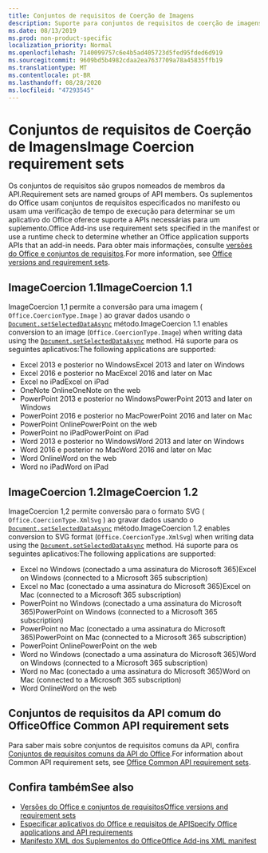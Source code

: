 ```yaml
---
title: Conjuntos de requisitos de Coerção de Imagens
description: Suporte para conjuntos de requisitos de coerção de imagens com suplementos do Office no Excel, PowerPoint e Word.
ms.date: 08/13/2019
ms.prod: non-product-specific
localization_priority: Normal
ms.openlocfilehash: 7140099757c6e4b5ad405723d5fed95fded6d919
ms.sourcegitcommit: 9609bd5b4982cdaa2ea7637709a78a45835ffb19
ms.translationtype: MT
ms.contentlocale: pt-BR
ms.lasthandoff: 08/28/2020
ms.locfileid: "47293545"
---
```

# <a name="image-coercion-requirement-sets"></a><span data-ttu-id="27074-103">Conjuntos de requisitos de Coerção de Imagens</span><span class="sxs-lookup"><span data-stu-id="27074-103">Image Coercion requirement sets</span></span>

<span data-ttu-id="27074-104">Os conjuntos de requisitos são grupos nomeados de membros da API.</span><span class="sxs-lookup"><span data-stu-id="27074-104">Requirement sets are named groups of API members.</span></span> <span data-ttu-id="27074-105">Os suplementos do Office usam conjuntos de requisitos especificados no manifesto ou usam uma verificação de tempo de execução para determinar se um aplicativo do Office oferece suporte a APIs necessárias para um suplemento.</span><span class="sxs-lookup"><span data-stu-id="27074-105">Office Add-ins use requirement sets specified in the manifest or use a runtime check to determine whether an Office application supports APIs that an add-in needs.</span></span> <span data-ttu-id="27074-106">Para obter mais informações, consulte [versões do Office e conjuntos de requisitos](../../develop/office-versions-and-requirement-sets.md).</span><span class="sxs-lookup"><span data-stu-id="27074-106">For more information, see [Office versions and requirement sets](../../develop/office-versions-and-requirement-sets.md).</span></span>

## <a name="imagecoercion-11"></a><span data-ttu-id="27074-107">ImageCoercion 1.1</span><span class="sxs-lookup"><span data-stu-id="27074-107">ImageCoercion 1.1</span></span>

<span data-ttu-id="27074-108">ImageCoercion 1,1 permite a conversão para uma imagem ( `Office.CoercionType.Image` ) ao gravar dados usando o [`Document.setSelectedDataAsync`](/javascript/api/office/office.document#setselecteddataasync-data--options--callback-) método.</span><span class="sxs-lookup"><span data-stu-id="27074-108">ImageCoercion 1.1 enables conversion to an image (`Office.CoercionType.Image`) when writing data using the [`Document.setSelectedDataAsync`](/javascript/api/office/office.document#setselecteddataasync-data--options--callback-) method.</span></span> <span data-ttu-id="27074-109">Há suporte para os seguintes aplicativos:</span><span class="sxs-lookup"><span data-stu-id="27074-109">The following applications are supported:</span></span>

- <span data-ttu-id="27074-110">Excel 2013 e posterior no Windows</span><span class="sxs-lookup"><span data-stu-id="27074-110">Excel 2013 and later on Windows</span></span>
- <span data-ttu-id="27074-111">Excel 2016 e posterior no Mac</span><span class="sxs-lookup"><span data-stu-id="27074-111">Excel 2016 and later on Mac</span></span>
- <span data-ttu-id="27074-112">Excel no iPad</span><span class="sxs-lookup"><span data-stu-id="27074-112">Excel on iPad</span></span>
- <span data-ttu-id="27074-113">OneNote Online</span><span class="sxs-lookup"><span data-stu-id="27074-113">OneNote on the web</span></span>
- <span data-ttu-id="27074-114">PowerPoint 2013 e posterior no Windows</span><span class="sxs-lookup"><span data-stu-id="27074-114">PowerPoint 2013 and later on Windows</span></span>
- <span data-ttu-id="27074-115">PowerPoint 2016 e posterior no Mac</span><span class="sxs-lookup"><span data-stu-id="27074-115">PowerPoint 2016 and later on Mac</span></span>
- <span data-ttu-id="27074-116">PowerPoint Online</span><span class="sxs-lookup"><span data-stu-id="27074-116">PowerPoint on the web</span></span>
- <span data-ttu-id="27074-117">PowerPoint no iPad</span><span class="sxs-lookup"><span data-stu-id="27074-117">PowerPoint on iPad</span></span>
- <span data-ttu-id="27074-118">Word 2013 e posterior no Windows</span><span class="sxs-lookup"><span data-stu-id="27074-118">Word 2013 and later on Windows</span></span>
- <span data-ttu-id="27074-119">Word 2016 e posterior no Mac</span><span class="sxs-lookup"><span data-stu-id="27074-119">Word 2016 and later on Mac</span></span>
- <span data-ttu-id="27074-120">Word Online</span><span class="sxs-lookup"><span data-stu-id="27074-120">Word on the web</span></span>
- <span data-ttu-id="27074-121">Word no iPad</span><span class="sxs-lookup"><span data-stu-id="27074-121">Word on iPad</span></span>

## <a name="imagecoercion-12"></a><span data-ttu-id="27074-122">ImageCoercion 1.2</span><span class="sxs-lookup"><span data-stu-id="27074-122">ImageCoercion 1.2</span></span>

<span data-ttu-id="27074-123">ImageCoercion 1,2 permite conversão para o formato SVG ( `Office.CoercionType.XmlSvg` ) ao gravar dados usando o [`Document.setSelectedDataAsync`](/javascript/api/office/office.document#setselecteddataasync-data--options--callback-) método.</span><span class="sxs-lookup"><span data-stu-id="27074-123">ImageCoercion 1.2 enables conversion to SVG format (`Office.CoercionType.XmlSvg`) when writing data using the [`Document.setSelectedDataAsync`](/javascript/api/office/office.document#setselecteddataasync-data--options--callback-) method.</span></span> <span data-ttu-id="27074-124">Há suporte para os seguintes aplicativos:</span><span class="sxs-lookup"><span data-stu-id="27074-124">The following applications are supported:</span></span>

- <span data-ttu-id="27074-125">Excel no Windows (conectado a uma assinatura do Microsoft 365)</span><span class="sxs-lookup"><span data-stu-id="27074-125">Excel on Windows (connected to a Microsoft 365 subscription)</span></span>
- <span data-ttu-id="27074-126">Excel no Mac (conectado a uma assinatura do Microsoft 365)</span><span class="sxs-lookup"><span data-stu-id="27074-126">Excel on Mac (connected to a Microsoft 365 subscription)</span></span>
- <span data-ttu-id="27074-127">PowerPoint no Windows (conectado a uma assinatura do Microsoft 365)</span><span class="sxs-lookup"><span data-stu-id="27074-127">PowerPoint on Windows (connected to a Microsoft 365 subscription)</span></span>
- <span data-ttu-id="27074-128">PowerPoint no Mac (conectado a uma assinatura do Microsoft 365)</span><span class="sxs-lookup"><span data-stu-id="27074-128">PowerPoint on Mac (connected to a Microsoft 365 subscription)</span></span>
- <span data-ttu-id="27074-129">PowerPoint Online</span><span class="sxs-lookup"><span data-stu-id="27074-129">PowerPoint on the web</span></span>
- <span data-ttu-id="27074-130">Word no Windows (conectado a uma assinatura do Microsoft 365)</span><span class="sxs-lookup"><span data-stu-id="27074-130">Word on Windows (connected to a Microsoft 365 subscription)</span></span>
- <span data-ttu-id="27074-131">Word no Mac (conectado a uma assinatura do Microsoft 365)</span><span class="sxs-lookup"><span data-stu-id="27074-131">Word on Mac (connected to a Microsoft 365 subscription)</span></span>
- <span data-ttu-id="27074-132">Word Online</span><span class="sxs-lookup"><span data-stu-id="27074-132">Word on the web</span></span>

## <a name="office-common-api-requirement-sets"></a><span data-ttu-id="27074-133">Conjuntos de requisitos da API comum do Office</span><span class="sxs-lookup"><span data-stu-id="27074-133">Office Common API requirement sets</span></span>

<span data-ttu-id="27074-134">Para saber mais sobre conjuntos de requisitos comuns da API, confira [Conjuntos de requisitos comuns da API do Office](office-add-in-requirement-sets.md).</span><span class="sxs-lookup"><span data-stu-id="27074-134">For information about Common API requirement sets, see [Office Common API requirement sets](office-add-in-requirement-sets.md).</span></span>

## <a name="see-also"></a><span data-ttu-id="27074-135">Confira também</span><span class="sxs-lookup"><span data-stu-id="27074-135">See also</span></span>

- [<span data-ttu-id="27074-136">Versões do Office e conjuntos de requisitos</span><span class="sxs-lookup"><span data-stu-id="27074-136">Office versions and requirement sets</span></span>](../../develop/office-versions-and-requirement-sets.md)
- [<span data-ttu-id="27074-137">Especificar aplicativos do Office e requisitos de API</span><span class="sxs-lookup"><span data-stu-id="27074-137">Specify Office applications and API requirements</span></span>](../../develop/specify-office-hosts-and-api-requirements.md)
- [<span data-ttu-id="27074-138">Manifesto XML dos Suplementos do Office</span><span class="sxs-lookup"><span data-stu-id="27074-138">Office Add-ins XML manifest</span></span>](../../develop/add-in-manifests.md)
